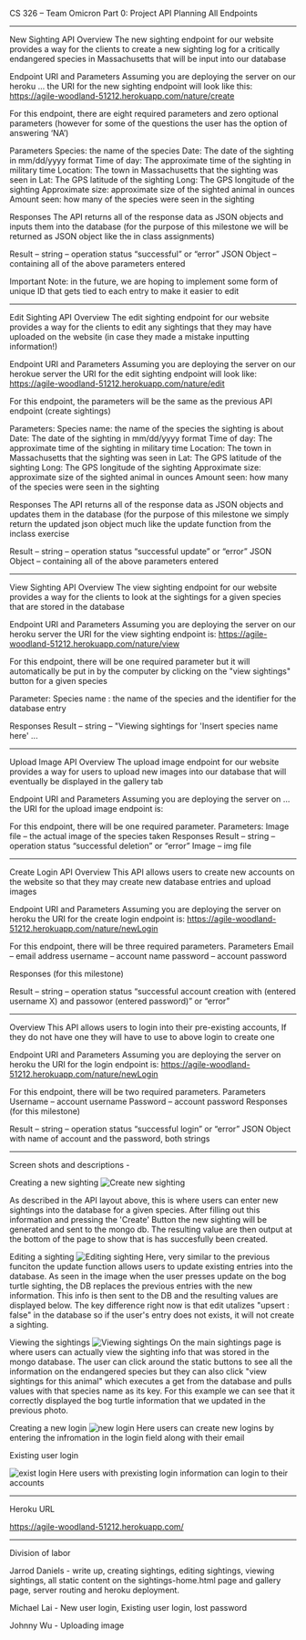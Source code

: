 CS 326 – Team Omicron
Part 0: Project API Planning
All Endpoints
_________________________________________________________________________
New Sighting API
Overview
The new sighting endpoint for our website provides a way for the clients to create a new sighting log for a critically endangered species in Massachusetts that will be input into our database

Endpoint URI and Parameters
Assuming you are deploying the server on our heroku … the URI for the new sighting endpoint will look like this: https://agile-woodland-51212.herokuapp.com/nature/create
 
For this endpoint, there are eight required parameters and zero optional parameters (however for some of the questions the user has the option of answering ‘NA’)

Parameters
Species: the name of the species
Date: The date of the sighting in mm/dd/yyyy format
Time of day: The approximate time of the sighting in military time
Location: The town in Massachusetts that the sighting was seen in
Lat: The GPS latitude of the sighting
Long: The GPS longitude of the sighting
Approximate size: approximate size of the sighted animal in ounces
Amount seen:  how many of the species were seen in the sighting

Responses
The API returns all of the response data as JSON objects and inputs them into the database (for the purpose of this milestone we will be returned as JSON object like the in class assignments)

Result – string – operation status “successful” or “error”
JSON Object – containing all of the above parameters entered

Important Note: in the future, we are hoping to implement some form of unique ID that gets tied to each entry to make it easier to edit
_________________________________________________________________________
Edit Sighting API
Overview
The edit sighting endpoint for our website provides a way for the clients to edit any sightings that they may have uploaded on the website (in case they made a mistake inputting information!)

Endpoint URI and Parameters
Assuming you are deploying the server on our herokue server the URI for the edit sighting endpoint will look like: https://agile-woodland-51212.herokuapp.com/nature/edit
 
For this endpoint, the parameters will be the same as the previous API endpoint (create sightings)

Parameters:
Species name: the name of the species the sighting is about
Date: The date of the sighting in mm/dd/yyyy format
Time of day: The approximate time of the sighting in military time
Location: The town in Massachusetts that the sighting was seen in
Lat: The GPS latitude of the sighting
Long: The GPS longitude of the sighting
Approximate size: approximate size of the sighted animal in ounces
Amount seen:  how many of the species were seen in the sighting

Responses
The API returns all of the response data as JSON objects and updates them in the database (for the purpose of this milestone we simply return the updated json object much like the update function from the inclass exercise

Result – string – operation status “successful update” or “error”
JSON Object – containing all of the above parameters entered
_________________________________________________________________________
View Sighting API
Overview
The view sighting endpoint for our website provides a way for the clients to look at the sightings for a given species that are stored in the database

Endpoint URI and Parameters
Assuming you are deploying the server on our heroku server the URI for the view sighting endpoint is: https://agile-woodland-51212.herokuapp.com/nature/view
 
For this endpoint, there will be one required parameter but it will automatically be put in by the computer by clicking on the "view sightings" button for a given species

Parameter:
Species name : the name of the species and the identifier for the database entry

Responses
Result – string – "Viewing sightings for 'Insert species name here' ...
_________________________________________________________________________
Upload Image API
Overview
The upload image endpoint for our website provides a way for users to upload new images into our database that will eventually be displayed in the gallery tab

Endpoint URI and Parameters
Assuming you are deploying the server on … the URI for the upload image endpoint is:
 
For this endpoint, there will be one required parameter.
Parameters: 
Image file – the actual image of the species taken
Responses
Result – string – operation status “successful deletion” or “error”
Image – img file
_________________________________________________________________________

Create Login API
Overview
This API allows users to create new accounts on the website so that they may create new database entries and upload images

Endpoint URI and Parameters
Assuming you are deploying the server on heroku the URI for the create login endpoint is:
https://agile-woodland-51212.herokuapp.com/nature/newLogin
 
For this endpoint, there will be three required parameters.
Parameters 
Email – email address
username – account name 
password – account password

Responses (for this milestone)

Result – string – operation status “successful account creation with (entered username X) and passowor (entered password)” or “error”
_________________________________________________________________________

Overview
This API allows users to login into their pre-existing accounts, If they do not have one they will have to use to above login to create one

Endpoint URI and Parameters
Assuming you are deploying the server on heroku the URI for the login endpoint is:
https://agile-woodland-51212.herokuapp.com/nature/newLogin
 
For this endpoint, there will be two required parameters.
Parameters 
Username – account username 
Password – account password
Responses (for this milestone)

Result – string – operation status “successful login” or “error”
JSON Object with name of account and the password, both strings

_________________________________________________________________________

Screen shots and descriptions -

Creating a new sighting 
![Create new sighting](NewSightingEntry.JPG)

As described in the API layout above, this is where users can enter new sightings into the database for a given species. After filling out this information and pressing the 'Create' Button the new sighting will be generated and sent to the mongo db. The resulting value are then output at the bottom of the page to show that is has succesfully been created.

Editing a sighting
![Editing sighting](SightingUpdate.JPG)
Here, very similar to the previous funciton the update function allows users to update existing entries into the database. As seen in the image when the user presses update on the bog turtle sighting, the DB replaces the previous entries with the new information. This info is then sent to the DB and the resulting values are displayed below. The key difference right now is that edit utalizes "upsert : false" in the database so if the user's entry does not exists, it will not create a sighting.

Viewing the sightings
![Viewing sightings](ViewSighting.JPG)
On the main sightings page is where users can actually view the sighting info that was stored in the mongo database. The user can click around the static buttons to see all the information on the endangered species but they can also click "view sightings for this animal" which executes a get from the database and pulls values with that species name as its key. For this example we can see that it correctly displayed the bog turtle information that we updated in the previous photo.

Creating a new login
![new login](login_newuser.png)
Here users can create new logins by entering the infromation in the login field along with their email

Existing user login

![exist login](login_existinguser.png)
Here users with prexisting login information can login to their accounts

________________________________________________________
Heroku URL

https://agile-woodland-51212.herokuapp.com/

________________________________________________________
Division of labor

Jarrod Daniels - write up, creating sightings, editing sightings, viewing sightings, all static content on the sightings-home.html page and gallery page, server routing and heroku deployment.

Michael Lai - New user login, Existing user login, lost password 

Johnny Wu - Uploading image



